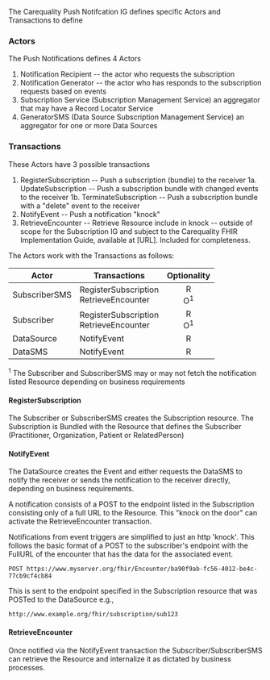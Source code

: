 The Carequality Push Notifcation IG defines specific Actors and Transactions to define
### Actors
The Push Notifications defines 4 Actors
1. Notification Recipient -- the actor who requests the subscription
2. Notification Generator -- the actor who has responds to the subscription requests based on events
3. Subscription Service (Subscription Management Service) an aggregator that may have a Record Locator Service
4. GeneratorSMS (Data Source Subscription Management Service) an aggregator for one or more Data Sources

### Transactions
These Actors have 3 possible transactions
1. RegisterSubscription -- Push a subscription (bundle) to the receiver
1a. UpdateSubscription -- Push a subscription bundle with changed events to the receiver
1b. TerminateSubscription -- Push a subscription bundle with a "delete" event to the receiver
2. NotifyEvent -- Push a notification "knock"
3. RetrieveEncounter -- Retrieve Resource include in knock -- outside of scope for the Subscription IG and subject to the Carequality FHIR Implementation Guide, available at [URL]. Included for completeness.

The Actors work with the Transactions as follows:

|Actor|Transactions|Optionality|
|-------------|-------------------------------|:-----:|
|SubscriberSMS |RegisterSubscription<br>RetrieveEncounter |R<BR>O<sup>1|
|Subscriber |RegisterSubscription<br>RetrieveEncounter |R<BR>O<sup>1|
|DataSource |NotifyEvent |R|
|DataSMS |NotifyEvent |R|

<sup>1</sup> The Subscriber and SubscriberSMS may or may not fetch the notification listed Resource depending on business requirements

#### RegisterSubscription
The Subscriber or SubscriberSMS creates the Subscription resource.  The Subscription is Bundled with the Resource that defines the Subscriber (Practitioner, Organization, Patient or RelatedPerson)


#### NotifyEvent
The DataSource creates the Event and either requests the DataSMS to notify the receiver or sends the notification to the receiver directly, depending on business requirements.

A notification consists of a POST to the endpoint listed in the Subscription consisting only of a full URL to the Resource.  This "knock on the door" can activate the RetrieveEncounter transaction.

Notifications from event triggers are simplified to just an http 'knock'.  This follows the basic format of a POST to the subscriber's endpoint with the FullURL of the encounter that has the data for the associated event.  

``` POST https://www.myserver.org/fhir/Encounter/ba90f9ab-fc56-4012-be4c-77cb9cf4cb84 ```

This is sent to the endpoint specified in the Subscription resource that was POSTed to the DataSource e.g.,

```http://www.example.org/fhir/subscription/sub123```


#### RetrieveEncounter

Once notified via the NotifyEvent transaction the Subscriber/SubscriberSMS can retrieve the Resource and internalize it as dictated by business processes.
